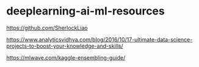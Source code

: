 # deeplearning-ai-ml-resources

https://github.com/SherlockLiao

https://www.analyticsvidhya.com/blog/2016/10/17-ultimate-data-science-projects-to-boost-your-knowledge-and-skills/

https://mlwave.com/kaggle-ensembling-guide/
